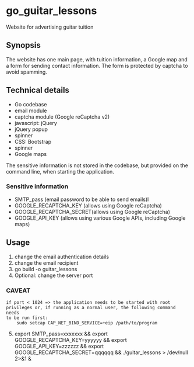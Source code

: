 # go_guitar_lessons
Website for advertising guitar tuition

## Synopsis

The website has one main page, with tuition information, a Google map and a form for sending
contact information. The form is protected by captcha to avoid spamming.

## Technical details

- Go codebase
- email module
- captcha module (Google reCaptcha v2)
- javascript: jQuery
- jQuery popup
- spinner
- CSS: Bootstrap
- spinner
- Google maps

The sensitive information is not stored in the codebase, but provided on the command line, when
starting the application.

### Sensitive information

- SMTP_pass (email password to be able to send emails)l
- GOOGLE_RECAPTCHA_KEY (allows using Google reCaptcha)
- GOOGLE_RECAPTCHA_SECRET(allows using Google reCaptcha)
- GOOGLE_API_KEY (allows using various Google APIs, including Google maps)  


## Usage

1. change the email authentication details
2. change the email recipient
3. go build -o guitar_lessons
4. Optional: change the server port

### CAVEAT
    if port < 1024 => the application needs to be started with root privileges or, if running as a normal user, the following command needs
    to be run first:
        sudo setcap CAP_NET_BIND_SERVICE=+eip /path/to/program

5. export SMTP_pass=xxxxxxx && export GOOGLE_RECAPTCHA_KEY=yyyyyy && export GOOGLE_API_KEY=zzzzzz && export GOOGLE_RECAPTCHA_SECRET=qqqqqq && ./guitar_lessons > /dev/null 2>&1 &
